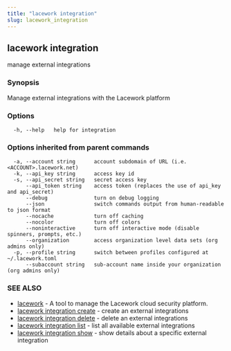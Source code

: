```yaml
---
title: "lacework integration"
slug: lacework_integration
---
```


## lacework integration

manage external integrations

### Synopsis

Manage external integrations with the Lacework platform

### Options

```
  -h, --help   help for integration
```

### Options inherited from parent commands

```
  -a, --account string      account subdomain of URL (i.e. <ACCOUNT>.lacework.net)
  -k, --api_key string      access key id
  -s, --api_secret string   secret access key
      --api_token string    access token (replaces the use of api_key and api_secret)
      --debug               turn on debug logging
      --json                switch commands output from human-readable to json format
      --nocache             turn off caching
      --nocolor             turn off colors
      --noninteractive      turn off interactive mode (disable spinners, prompts, etc.)
      --organization        access organization level data sets (org admins only)
  -p, --profile string      switch between profiles configured at ~/.lacework.toml
      --subaccount string   sub-account name inside your organization (org admins only)
```

### SEE ALSO

* [lacework](/cli/commands/lacework/)	 - A tool to manage the Lacework cloud security platform.
* [lacework integration create](/cli/commands/lacework_integration_create/)	 - create an external integrations
* [lacework integration delete](/cli/commands/lacework_integration_delete/)	 - delete an external integrations
* [lacework integration list](/cli/commands/lacework_integration_list/)	 - list all available external integrations
* [lacework integration show](/cli/commands/lacework_integration_show/)	 - show details about a specific external integration

